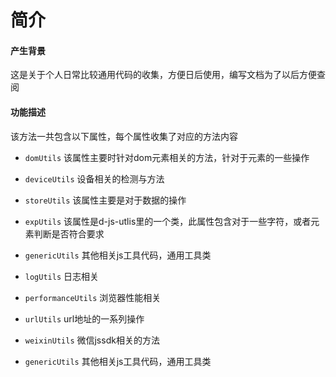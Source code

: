 # 简介
#### 产生背景
这是关于个人日常比较通用代码的收集，方便日后使用，编写文档为了以后方便查阅

#### 功能描述
该方法一共包含以下属性，每个属性收集了对应的方法内容

- `domUtils`
  该属性主要时针对dom元素相关的方法，针对于元素的一些操作

- `deviceUtils`
  设备相关的检测与方法

- `storeUtils`
  该属性主要是对于数据的操作

- `expUtils`
  该属性是d-js-utlis里的一个类，此属性包含对于一些字符，或者元素判断是否符合要求

- `genericUtils`
  其他相关js工具代码，通用工具类

- `logUtils`
  日志相关

- `performanceUtils`
  浏览器性能相关

- `urlUtils`
  url地址的一系列操作

- `weixinUtils`
  微信jssdk相关的方法

- `genericUtils`
  其他相关js工具代码，通用工具类